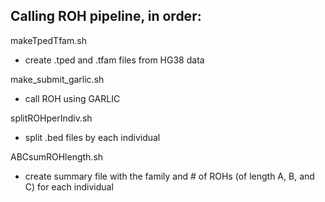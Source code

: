 Calling ROH pipeline, in order:
---

makeTpedTfam.sh
  - create .tped and .tfam files from HG38 data

make_submit_garlic.sh
  - call ROH using GARLIC

splitROHperIndiv.sh
  - split .bed files by each individual

ABCsumROHlength.sh
  - create summary file with the family and # of ROHs (of length A, B, and C) for each individual
